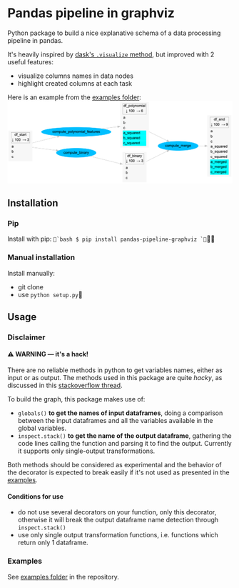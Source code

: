 # Pandas pipeline in graphviz

Python package to build a nice explanative schema of a data processing pipeline in pandas.

It's heavily inspired by [dask's `.visualize` method](https://docs.dask.org/en/latest/graphviz.html), but improved with 2 useful features:
- visualize columns names in data nodes
- highlight created columns at each task

Here is an example from the [examples folder](examples):
![](examples/03_apply_pandas_pipeline_decorator.png)


## Installation

### Pip

Install with pip:
```bash
$ pip install pandas-pipeline-graphviz
```

### Manual installation

Install manually:
- git clone
- use `python setup.py`

## Usage

### Disclaimer

#### ⚠️ WARNING — it's a hack!

There are no reliable methods in python to get variables names, either as input or as output. The methods used in this package are quite _hacky_, as discussed in this [stackoverflow thread](https://stackoverflow.com/questions/2749796/how-to-get-the-original-variable-name-of-variable-passed-to-a-function).

To build the graph, this package makes use of:
- `globals()` **to get the names of input dataframes**, doing a comparison between the input dataframes and all the variables available in the global variables.
- `inspect.stack()` **to get the name of the output dataframe**, gathering the code lines calling the function and parsing it to find the output. Currently it supports only single-output transformations.

Both methods should be considered as experimental and the behavior of the decorator is expected to break easily if it's not used as presented in the [examples](examples).

#### Conditions for use

- do not use several decorators on your function, only this decorator, otherwise it will break the output dataframe name detection through `inspect.stack()`
- use only single output transformation functions, i.e. functions which return only 1 dataframe.

### Examples

See [examples folder](examples) in the repository.
